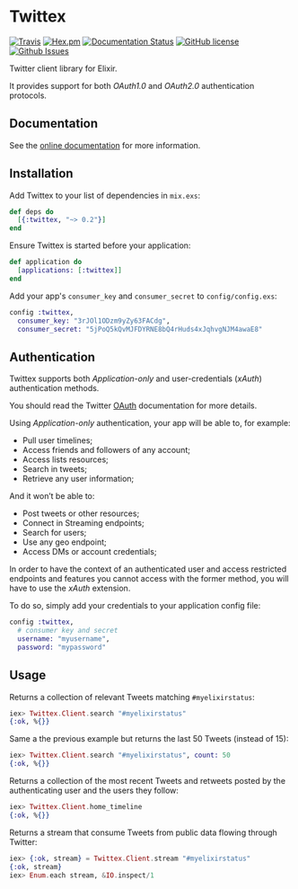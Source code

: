 # Twittex

[![Travis](https://img.shields.io/travis/almightycouch/twittex.svg)](https://travis-ci.org/almightycouch/twittex)
[![Hex.pm](https://img.shields.io/hexpm/v/twittex.svg)](https://hex.pm/packages/twittex)
[![Documentation Status](https://img.shields.io/badge/docs-hexdocs-blue.svg)](http://hexdocs.pm/twittex)
[![GitHub license](https://img.shields.io/badge/license-MIT-blue.svg)](https://raw.githubusercontent.com/almightycouch/twittex/master/LICENSE)
[![Github Issues](https://img.shields.io/github/issues/almightycouch/twittex.svg)](http://github.com/almightycouch/twittex/issues)

Twitter client library for Elixir.

It provides support for both *OAuth1.0* and *OAuth2.0* authentication protocols.

## Documentation

See the [online documentation](https://hexdocs.pm/twittex/) for more information.

## Installation

Add Twittex to your list of dependencies in `mix.exs`:

```elixir
def deps do
  [{:twittex, "~> 0.2"}]
end
```

Ensure Twittex is started before your application:

```elixir
def application do
  [applications: [:twittex]]
end
```

Add your app's `consumer_key` and `consumer_secret` to `config/config.exs`:

```elixir
config :twittex,
  consumer_key: "3rJOl1ODzm9yZy63FACdg",
  consumer_secret: "5jPoQ5kQvMJFDYRNE8bQ4rHuds4xJqhvgNJM4awaE8"
```

## Authentication

Twittex supports both *Application-only* and user-credentials (*xAuth*) authentication
methods.

You should read the Twitter [OAuth](https://dev.twitter.com/oauth) documentation for more details.

Using *Application-only* authentication, your app will be able to, for example:

* Pull user timelines;
* Access friends and followers of any account;
* Access lists resources;
* Search in tweets;
* Retrieve any user information;

And it won’t be able to:

* Post tweets or other resources;
* Connect in Streaming endpoints;
* Search for users;
* Use any geo endpoint;
* Access DMs or account credentials;

In order to have the context of an authenticated user and access restricted
endpoints and features you cannot access with the former method, you will have
to use the *xAuth* extension.

To do so, simply add your credentials to your application config file:

```elixir
config :twittex,
  # consumer key and secret
  username: "myusername",
  password: "mypassword"
```

## Usage

Returns a collection of relevant Tweets matching `#myelixirstatus`:

```elixir
iex> Twittex.Client.search "#myelixirstatus"
{:ok, %{}}
```

Same a the previous example but returns the last 50 Tweets (instead of 15):

```elixir
iex> Twittex.Client.search "#myelixirstatus", count: 50
{:ok, %{}}
```

Returns a collection of the most recent Tweets and retweets posted by the
authenticating user and the users they follow:

```elixir
iex> Twittex.Client.home_timeline
{:ok, %{}}
```

Returns a stream that consume Tweets from public data flowing through Twitter:

```elixir
iex> {:ok, stream} = Twittex.Client.stream "#myelixirstatus"
{:ok, stream}
iex> Enum.each stream, &IO.inspect/1
```
